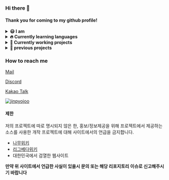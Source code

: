 ### Hi there 👋
#### Thank you for coming to my github profile!

<details markdown="1">
<summary>
<b>😃 I am</b>
</summary>

- 📗 16 years old
- 💻 Front-end Developer
- ✏️ Working on school Club "Semtle"
- 📔 Working on Youth club "Younium" with [@LeeDonggyu-07](https://github.com/LeeDonggyu-07)

</details>

<details markdown="1">
<summary>
<b>🔥 Currently learning languages</b>
</summary>

- Python
- Javascript
- C & C++
- Markup Languages (HTML, CSS)

</details>

<details markdown="1">
<summary>
<b>🧾 Currently working projects</b>
</summary>

 - sake L Archive
 - SaetByeol Gray
 - SaetByeol Yeoubi
 - Discord Word-Chain bot

</details>

<details markdown="1">
<summary>
<b>📆 previous projects</b>
</summary>

#### 🛠 projects marked with * will be open-source
 - Yak Project (with [@LeeDonggyu-07](https://github.com/LeeDonggyu-07)) *
 - MeetUP (KWC21 contest with [@YubinHeo](https://github.com/yubinheo), Sweet_cloud, [@LeeDonggyu-07](https://github.com/LeeDonggyu-07))
 - acenga (Acentic project)
 - AG Bot (Acentic project) *
 - Acentic Website
 - Chungraon Front-end

</details>




### How to reach me
[Mail](mailto:wnwlsvy0914@gmail.com)

[Discord](https://discord.gg/2fu9yXYz4J)

[Kakao Talk](https://open.kakao.com/o/sZpZFV0c)

<a href="https://github.com/jinpyojoo">![jinpyojoo](https://github-readme-stats.vercel.app/api?username=jinpyojoo&count_private=true)</a>


#### 제한
저의 프로젝트에 따로 명시되지 않은 한, 홍보/정보제공을 위해 프로젝트에서 제공하는 소스를 사용한 개작 프로젝트에 대해 사이트에서의 언급을 금지합니다.

 - [나무위키](https://namu.wiki/)
 - [리그베다위키](http://rigvedawiki.net)
 - 대한민국에서 검열한 웹사이트

**만약 위 사이트에서 언급한 사실이 있을시 문의 또는 해당 리포지토리 이슈로 신고해주시기 바랍니다**
